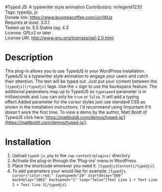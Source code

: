 #Typed JS: A typewriter style animation
Contributors: mrlegend1235    
Tags: typedjs, js      
Donate link: https://www.buymeacoffee.com/JyrlWUz              
Requires at least: 3.0.1                                                                
Tested up to: 5.5
Stable tag: 4.3  
License: GPLv2 or later  
License URI: http://www.gnu.org/licenses/gpl-2.0.html

# Description
This plug-in allows you to use TypedJS in your WordPress installation. TypedJS is a typewriter style animation to engage your users and catch their attention. The text will be typed out. Just put your content between the `[typedjs][/typedjs]` tags. Use the + sign to use the backspace feature.
The additional parameters map up to TypedJS so `typespeed` parameter is in milliseconds and `loop` can only be `true` or `false`. It will add a typing effect.Added parameter for the cursor styles just use standard CSS as shown in the installation instructions. I'd recommend using !important if it doesn't work the first time.
To view a demo by the author, Matt Boldt of TypedJS click here: https://mattboldt.com/demos/typed-js/](https://mattboldt.com/demos/typed-js/).

# Installation
1. Upload `typed-js.php` to the `/wp-content/plugins/` directory
2. Activate the plug-in through the 'Plug-ins' menu in WordPress
3. Place the shortcode wherever you need it. `[typedjs]Content[/typedjs]`.
4. To add parameters your would like for example: `[typedjs cursor="color:red;" typespeed="20" startdelay="800" backdelay="1002" backspeed="1" loop="false"]Text Line 1 + Text Line 2 + Text line 3[/typedjs]`.
